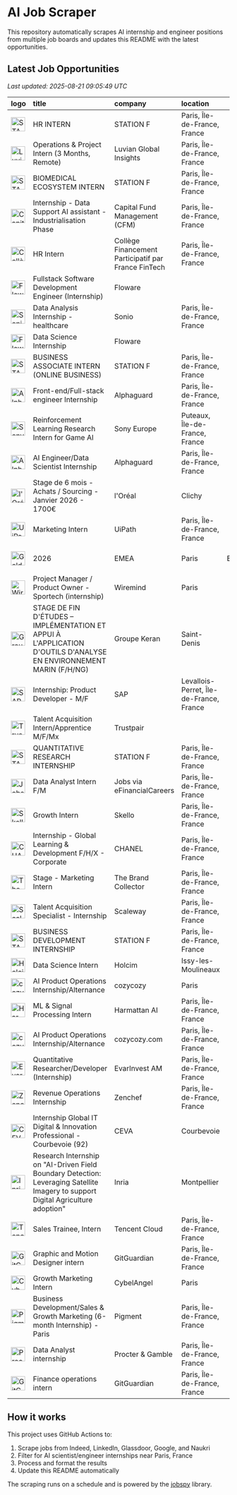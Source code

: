 # AI Job Scraper

This repository automatically scrapes AI internship and engineer positions from multiple job boards and updates this README with the latest opportunities.

## Latest Job Opportunities

*Last updated: 2025-08-21 09:05:49 UTC*

| logo                                                                                                                                                                           | title                                                                                                                             | company                                             | location                                |   job_type | apply                                                                                                               |   age (d) |
|:-------------------------------------------------------------------------------------------------------------------------------------------------------------------------------|:----------------------------------------------------------------------------------------------------------------------------------|:----------------------------------------------------|:----------------------------------------|-----------:|:--------------------------------------------------------------------------------------------------------------------|----------:|
| <img src="https://logo.clearbit.com/stationf.com" width="32" height="32" alt="STATION F logo">                                                                                 | HR INTERN                                                                                                                         | STATION F                                           | Paris, Île-de-France, France            |        nan | [![Apply](https://img.shields.io/badge/Apply-brightgreen)](https://www.linkedin.com/jobs/view/4288701096)           |         0 |
| <img src="https://logo.clearbit.com/luvianglobalinsights.com" width="32" height="32" alt="Luvian Global Insights logo">                                                        | Operations & Project Intern (3 Months, Remote)                                                                                    | Luvian Global Insights                              | Paris, Île-de-France, France            |        nan | [![Apply](https://img.shields.io/badge/Apply-brightgreen)](https://www.linkedin.com/jobs/view/4285859006)           |         0 |
| <img src="https://logo.clearbit.com/stationf.com" width="32" height="32" alt="STATION F logo">                                                                                 | BIOMEDICAL ECOSYSTEM INTERN                                                                                                       | STATION F                                           | Paris, Île-de-France, France            |        nan | [![Apply](https://img.shields.io/badge/Apply-brightgreen)](https://www.linkedin.com/jobs/view/4288106231)           |         1 |
| <img src="https://logo.clearbit.com/capitalfundmanagementcfm.com" width="32" height="32" alt="Capital Fund Management (CFM) logo">                                             | Internship - Data Support AI assistant - Industrialisation Phase                                                                  | Capital Fund Management (CFM)                       | Paris, Île-de-France, France            |        nan | [![Apply](https://img.shields.io/badge/Apply-brightgreen)](https://www.linkedin.com/jobs/view/4288188848)           |         1 |
| <img src="https://logo.clearbit.com/collègefinancementparticipatifparfrancefintech.com" width="32" height="32" alt="Collège Financement Participatif par France FinTech logo"> | HR Intern                                                                                                                         | Collège Financement Participatif par France FinTech | Paris, Île-de-France, France            |        nan | [![Apply](https://img.shields.io/badge/Apply-brightgreen)](https://www.linkedin.com/jobs/view/4288005385)           |         2 |
| <img src="https://logo.clearbit.com/floware.com" width="32" height="32" alt="Floware logo">                                                                                    | Fullstack Software Development Engineer (Internship)                                                                              | Floware                                             |                                         |        nan | [![Apply](https://img.shields.io/badge/Apply-brightgreen)](https://www.linkedin.com/jobs/view/4285010497)           |         3 |
| <img src="https://logo.clearbit.com/sonio.com" width="32" height="32" alt="Sonio logo">                                                                                        | Data Analysis Internship - healthcare                                                                                             | Sonio                                               | Paris, Île-de-France, France            |        nan | [![Apply](https://img.shields.io/badge/Apply-brightgreen)](https://www.linkedin.com/jobs/view/4287963810)           |         3 |
| <img src="https://logo.clearbit.com/floware.com" width="32" height="32" alt="Floware logo">                                                                                    | Data Science Internship                                                                                                           | Floware                                             |                                         |        nan | [![Apply](https://img.shields.io/badge/Apply-brightgreen)](https://www.linkedin.com/jobs/view/4284790093)           |         3 |
| <img src="https://logo.clearbit.com/stationf.com" width="32" height="32" alt="STATION F logo">                                                                                 | BUSINESS ASSOCIATE INTERN (ONLINE BUSINESS)                                                                                       | STATION F                                           | Paris, Île-de-France, France            |        nan | [![Apply](https://img.shields.io/badge/Apply-brightgreen)](https://www.linkedin.com/jobs/view/4286191083)           |         6 |
| <img src="https://logo.clearbit.com/alphaguard.com" width="32" height="32" alt="Alphaguard logo">                                                                              | Front-end/Full-stack engineer Internship                                                                                          | Alphaguard                                          | Paris, Île-de-France, France            |        nan | [![Apply](https://img.shields.io/badge/Apply-brightgreen)](https://www.linkedin.com/jobs/view/4286641792)           |         6 |
| <img src="https://logo.clearbit.com/sonyeurope.com" width="32" height="32" alt="Sony Europe logo">                                                                             | Reinforcement Learning Research Intern for Game AI                                                                                | Sony Europe                                         | Puteaux, Île-de-France, France          |        nan | [![Apply](https://img.shields.io/badge/Apply-brightgreen)](https://www.linkedin.com/jobs/view/4286924679)           |         6 |
| <img src="https://logo.clearbit.com/alphaguard.com" width="32" height="32" alt="Alphaguard logo">                                                                              | AI Engineer/Data Scientist Internship                                                                                             | Alphaguard                                          | Paris, Île-de-France, France            |        nan | [![Apply](https://img.shields.io/badge/Apply-brightgreen)](https://www.linkedin.com/jobs/view/4286648093)           |         6 |
| <img src="https://logo.clearbit.com/loréal.com" width="32" height="32" alt="l'Oréal logo">                                                                                     | Stage de 6 mois - Achats / Sourcing - Janvier 2026 - 1700€                                                                        | l'Oréal                                             | Clichy                                  |        nan | [![Apply](https://img.shields.io/badge/Apply-brightgreen)](https://www.glassdoor.fr/job-listing/j?jl=1009843841795) |         6 |
| <img src="https://logo.clearbit.com/uipath.com" width="32" height="32" alt="UiPath logo">                                                                                      | Marketing Intern                                                                                                                  | UiPath                                              | Paris, Île-de-France, France            |        nan | [![Apply](https://img.shields.io/badge/Apply-brightgreen)](https://www.linkedin.com/jobs/view/4269630833)           |         6 |
| <img src="https://logo.clearbit.com/goldmansachs.com" width="32" height="32" alt="Goldman Sachs logo">                                                                         | 2026 | EMEA | Paris | Engineering | Seasonal/Off Cycle Internship                                                                 | Goldman Sachs                                       | Paris                                   |        nan | [![Apply](https://img.shields.io/badge/Apply-brightgreen)](https://www.glassdoor.fr/job-listing/j?jl=1009844441920) |         6 |
| <img src="https://logo.clearbit.com/wiremind.com" width="32" height="32" alt="Wiremind logo">                                                                                  | Project Manager / Product Owner - Sportech (internship)                                                                           | Wiremind                                            | Paris                                   |        nan | [![Apply](https://img.shields.io/badge/Apply-brightgreen)](https://www.glassdoor.fr/job-listing/j?jl=1009842557447) |         8 |
| <img src="https://logo.clearbit.com/groupekeran.com" width="32" height="32" alt="Groupe Keran logo">                                                                           | STAGE DE FIN D'ÉTUDES – IMPLÉMENTATION ET APPUI À L'APPLICATION D'OUTILS D'ANALYSE EN ENVIRONNEMENT MARIN (F/H/NG)                | Groupe Keran                                        | Saint-Denis                             |        nan | [![Apply](https://img.shields.io/badge/Apply-brightgreen)](https://www.glassdoor.fr/job-listing/j?jl=1009841203496) |         9 |
| <img src="https://logo.clearbit.com/sap.com" width="32" height="32" alt="SAP logo">                                                                                            | Internship: Product Developer - M/F                                                                                               | SAP                                                 | Levallois-Perret, Île-de-France, France |        nan | [![Apply](https://img.shields.io/badge/Apply-brightgreen)](https://www.linkedin.com/jobs/view/4283928456)           |         9 |
| <img src="https://logo.clearbit.com/trustpair.com" width="32" height="32" alt="Trustpair logo">                                                                                | Talent Acquisition Intern/Apprentice M/F/Mx                                                                                       | Trustpair                                           |                                         |        nan | [![Apply](https://img.shields.io/badge/Apply-brightgreen)](https://www.linkedin.com/jobs/view/4255575298)           |        10 |
| <img src="https://logo.clearbit.com/stationf.com" width="32" height="32" alt="STATION F logo">                                                                                 | QUANTITATIVE RESEARCH INTERNSHIP                                                                                                  | STATION F                                           | Paris, Île-de-France, France            |        nan | [![Apply](https://img.shields.io/badge/Apply-brightgreen)](https://www.linkedin.com/jobs/view/4282085462)           |        11 |
| <img src="https://logo.clearbit.com/jobsviaefinancialcareers.com" width="32" height="32" alt="Jobs via eFinancialCareers logo">                                                | Data Analyst Intern F/M                                                                                                           | Jobs via eFinancialCareers                          | Paris, Île-de-France, France            |        nan | [![Apply](https://img.shields.io/badge/Apply-brightgreen)](https://www.linkedin.com/jobs/view/4282946970)           |        11 |
| <img src="https://logo.clearbit.com/skello.com" width="32" height="32" alt="Skello logo">                                                                                      | Growth Intern                                                                                                                     | Skello                                              | Paris, Île-de-France, France            |        nan | [![Apply](https://img.shields.io/badge/Apply-brightgreen)](https://www.linkedin.com/jobs/view/4229005235)           |        11 |
| <img src="https://logo.clearbit.com/chanel.com" width="32" height="32" alt="CHANEL logo">                                                                                      | Internship - Global Learning & Development F/H/X - Corporate                                                                      | CHANEL                                              | Paris, Île-de-France, France            |        nan | [![Apply](https://img.shields.io/badge/Apply-brightgreen)](https://www.linkedin.com/jobs/view/3904542442)           |        13 |
| <img src="https://logo.clearbit.com/thebrandcollector.com" width="32" height="32" alt="The Brand Collector logo">                                                              | Stage - Marketing Intern                                                                                                          | The Brand Collector                                 | Paris, Île-de-France, France            |        nan | [![Apply](https://img.shields.io/badge/Apply-brightgreen)](https://www.linkedin.com/jobs/view/4279809377)           |        14 |
| <img src="https://logo.clearbit.com/scaleway.com" width="32" height="32" alt="Scaleway logo">                                                                                  | Talent Acquisition Specialist - Internship                                                                                        | Scaleway                                            | Paris, Île-de-France, France            |        nan | [![Apply](https://img.shields.io/badge/Apply-brightgreen)](https://www.linkedin.com/jobs/view/4265998422)           |        14 |
| <img src="https://logo.clearbit.com/stationf.com" width="32" height="32" alt="STATION F logo">                                                                                 | BUSINESS DEVELOPMENT INTERNSHIP                                                                                                   | STATION F                                           | Paris, Île-de-France, France            |        nan | [![Apply](https://img.shields.io/badge/Apply-brightgreen)](https://www.linkedin.com/jobs/view/4281311082)           |        14 |
| <img src="https://logo.clearbit.com/holcim.com" width="32" height="32" alt="Holcim logo">                                                                                      | Data Science Intern                                                                                                               | Holcim                                              | Issy-les-Moulineaux                     |        nan | [![Apply](https://img.shields.io/badge/Apply-brightgreen)](https://www.glassdoor.fr/job-listing/j?jl=1009836403218) |        14 |
| <img src="https://logo.clearbit.com/cozycozy.com" width="32" height="32" alt="cozycozy logo">                                                                                  | AI Product Operations Internship/Alternance                                                                                       | cozycozy                                            | Paris                                   |        nan | [![Apply](https://img.shields.io/badge/Apply-brightgreen)](https://www.glassdoor.fr/job-listing/j?jl=1009833805301) |        16 |
| <img src="https://logo.clearbit.com/harmattanai.com" width="32" height="32" alt="Harmattan AI logo">                                                                           | ML & Signal Processing Intern                                                                                                     | Harmattan AI                                        | Paris, Île-de-France, France            |        nan | [![Apply](https://img.shields.io/badge/Apply-brightgreen)](https://www.linkedin.com/jobs/view/4194464797)           |        16 |
| <img src="https://logo.clearbit.com/cozycozycom.com" width="32" height="32" alt="cozycozy.com logo">                                                                           | AI Product Operations Internship/Alternance                                                                                       | cozycozy.com                                        | Paris, Île-de-France, France            |        nan | [![Apply](https://img.shields.io/badge/Apply-brightgreen)](https://www.linkedin.com/jobs/view/4279630281)           |        17 |
| <img src="https://logo.clearbit.com/evarinvestam.com" width="32" height="32" alt="EvarInvest AM logo">                                                                         | Quantitative Researcher/Developer (Internship)                                                                                    | EvarInvest AM                                       | Paris, Île-de-France, France            |        nan | [![Apply](https://img.shields.io/badge/Apply-brightgreen)](https://www.linkedin.com/jobs/view/4279593584)           |        17 |
| <img src="https://logo.clearbit.com/zenchef.com" width="32" height="32" alt="Zenchef logo">                                                                                    | Revenue Operations Internship                                                                                                     | Zenchef                                             | Paris, Île-de-France, France            |        nan | [![Apply](https://img.shields.io/badge/Apply-brightgreen)](https://www.linkedin.com/jobs/view/4279583803)           |        17 |
| <img src="https://logo.clearbit.com/ceva.com" width="32" height="32" alt="CEVA logo">                                                                                          | Internship Global IT Digital & Innovation Professional - Courbevoie (92)                                                          | CEVA                                                | Courbevoie                              |        nan | [![Apply](https://img.shields.io/badge/Apply-brightgreen)](https://www.glassdoor.fr/job-listing/j?jl=1009831074486) |        19 |
| <img src="https://logo.clearbit.com/inria.com" width="32" height="32" alt="Inria logo">                                                                                        | Research Internship on "AI-Driven Field Boundary Detection: Leveraging Satellite Imagery to support Digital Agriculture adoption" | Inria                                               | Montpellier                             |        nan | [![Apply](https://img.shields.io/badge/Apply-brightgreen)](https://www.glassdoor.fr/job-listing/j?jl=1009829167989) |        20 |
| <img src="https://logo.clearbit.com/tencentcloud.com" width="32" height="32" alt="Tencent Cloud logo">                                                                         | Sales Trainee, Intern                                                                                                             | Tencent Cloud                                       | Paris, Île-de-France, France            |        nan | [![Apply](https://img.shields.io/badge/Apply-brightgreen)](https://www.linkedin.com/jobs/view/4274300948)           |        22 |
| <img src="https://logo.clearbit.com/gitguardian.com" width="32" height="32" alt="GitGuardian logo">                                                                            | Graphic and Motion Designer intern                                                                                                | GitGuardian                                         | Paris, Île-de-France, France            |        nan | [![Apply](https://img.shields.io/badge/Apply-brightgreen)](https://www.linkedin.com/jobs/view/4278329543)           |        22 |
| <img src="https://logo.clearbit.com/cybelangel.com" width="32" height="32" alt="CybelAngel logo">                                                                              | Growth Marketing Intern                                                                                                           | CybelAngel                                          | Paris                                   |        nan | [![Apply](https://img.shields.io/badge/Apply-brightgreen)](https://www.glassdoor.fr/job-listing/j?jl=1009821149888) |        28 |
| <img src="https://logo.clearbit.com/pigment.com" width="32" height="32" alt="Pigment logo">                                                                                    | Business Development/Sales & Growth Marketing (6-month Internship) - Paris                                                        | Pigment                                             | Paris, Île-de-France, France            |        nan | [![Apply](https://img.shields.io/badge/Apply-brightgreen)](https://www.linkedin.com/jobs/view/4275184909)           |        29 |
| <img src="https://logo.clearbit.com/proctergamble.com" width="32" height="32" alt="Procter & Gamble logo">                                                                     | Data Analyst internship                                                                                                           | Procter & Gamble                                    | Paris, Île-de-France, France            |        nan | [![Apply](https://img.shields.io/badge/Apply-brightgreen)](https://www.linkedin.com/jobs/view/4271497654)           |        30 |
| <img src="https://logo.clearbit.com/gitguardian.com" width="32" height="32" alt="GitGuardian logo">                                                                            | Finance operations intern                                                                                                         | GitGuardian                                         | Paris, Île-de-France, France            |        nan | [![Apply](https://img.shields.io/badge/Apply-brightgreen)](https://www.linkedin.com/jobs/view/4271402044)           |        30 |

## How it works

This project uses GitHub Actions to:
1. Scrape jobs from Indeed, LinkedIn, Glassdoor, Google, and Naukri
2. Filter for AI scientist/engineer internships near Paris, France  
3. Process and format the results
4. Update this README automatically

The scraping runs on a schedule and is powered by the [jobspy](https://github.com/Bunsly/JobSpy) library.
